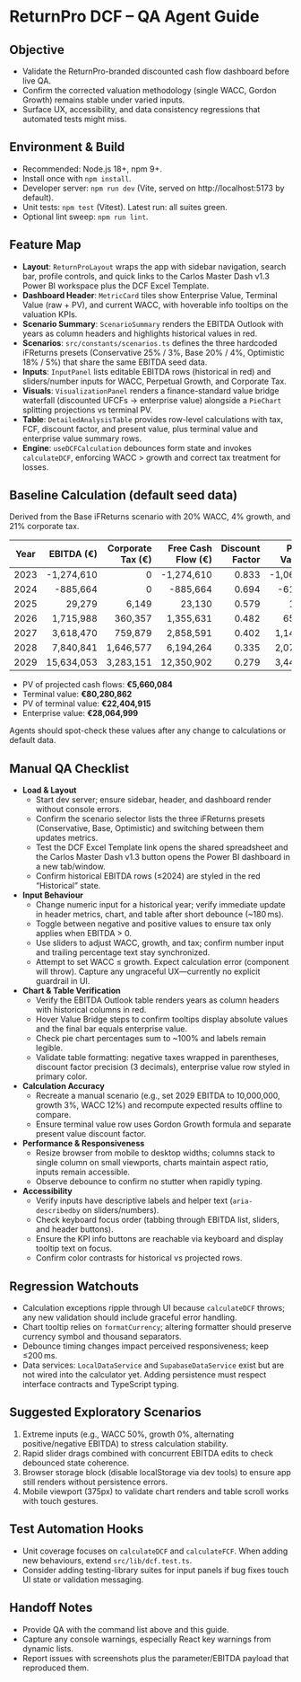 # ReturnPro DCF – QA Agent Guide

## Objective
- Validate the ReturnPro-branded discounted cash flow dashboard before live QA.
- Confirm the corrected valuation methodology (single WACC, Gordon Growth) remains stable under varied inputs.
- Surface UX, accessibility, and data consistency regressions that automated tests might miss.

## Environment & Build
- Recommended: Node.js 18+, npm 9+.
- Install once with `npm install`.
- Developer server: `npm run dev` (Vite, served on http://localhost:5173 by default).
- Unit tests: `npm test` (Vitest). Latest run: all suites green.
- Optional lint sweep: `npm run lint`.

## Feature Map
- **Layout**: `ReturnProLayout` wraps the app with sidebar navigation, search bar, profile controls, and quick links to the Carlos Master Dash v1.3 Power BI workspace plus the DCF Excel Template.
- **Dashboard Header**: `MetricCard` tiles show Enterprise Value, Terminal Value (raw + PV), and current WACC, with hoverable info tooltips on the valuation KPIs.
- **Scenario Summary**: `ScenarioSummary` renders the EBITDA Outlook with years as column headers and highlights historical values in red.
- **Scenarios**: `src/constants/scenarios.ts` defines the three hardcoded iFReturns presets (Conservative 25% / 3%, Base 20% / 4%, Optimistic 18% / 5%) that share the same EBITDA seed data.
- **Inputs**: `InputPanel` lists editable EBITDA rows (historical in red) and sliders/number inputs for WACC, Perpetual Growth, and Corporate Tax.
- **Visuals**: `VisualizationPanel` renders a finance-standard value bridge waterfall (discounted UFCFs → enterprise value) alongside a `PieChart` splitting projections vs terminal PV.
- **Table**: `DetailedAnalysisTable` provides row-level calculations with tax, FCF, discount factor, and present value, plus terminal value and enterprise value summary rows.
- **Engine**: `useDCFCalculation` debounces form state and invokes `calculateDCF`, enforcing WACC > growth and correct tax treatment for losses.

## Baseline Calculation (default seed data)
Derived from the Base iFReturns scenario with 20% WACC, 4% growth, and 21% corporate tax.

| Year | EBITDA (€) | Corporate Tax (€) | Free Cash Flow (€) | Discount Factor | Present Value (€) |
| --- | ---: | ---: | ---: | ---: | ---: |
| 2023 | -1,274,610 | 0 | -1,274,610 | 0.833 | -1,062,175 |
| 2024 | -885,664 | 0 | -885,664 | 0.694 | -615,044 |
| 2025 | 29,279 | 6,149 | 23,130 | 0.579 | 13,386 |
| 2026 | 1,715,988 | 360,357 | 1,355,631 | 0.482 | 653,757 |
| 2027 | 3,618,470 | 759,879 | 2,858,591 | 0.402 | 1,148,804 |
| 2028 | 7,840,841 | 1,646,577 | 6,194,264 | 0.335 | 2,074,447 |
| 2029 | 15,634,053 | 3,283,151 | 12,350,902 | 0.279 | 3,446,910 |

- PV of projected cash flows: **€5,660,084**
- Terminal value: **€80,280,862**
- PV of terminal value: **€22,404,915**
- Enterprise value: **€28,064,999**

Agents should spot-check these values after any change to calculations or default data.

## Manual QA Checklist
- **Load & Layout**
  - Start dev server; ensure sidebar, header, and dashboard render without console errors.
  - Confirm the scenario selector lists the three iFReturns presets (Conservative, Base, Optimistic) and switching between them updates metrics.
  - Test the DCF Excel Template link opens the shared spreadsheet and the Carlos Master Dash v1.3 button opens the Power BI dashboard in a new tab/window.
  - Confirm historical EBITDA rows (≤2024) are styled in the red “Historical” state.
- **Input Behaviour**
  - Change numeric input for a historical year; verify immediate update in header metrics, chart, and table after short debounce (~180 ms).
  - Toggle between negative and positive values to ensure tax only applies when EBITDA > 0.
  - Use sliders to adjust WACC, growth, and tax; confirm number input and trailing percentage text stay synchronized.
  - Attempt to set WACC ≤ growth. Expect calculation error (component will throw). Capture any ungraceful UX—currently no explicit guardrail in UI.
- **Chart & Table Verification**
  - Verify the EBITDA Outlook table renders years as column headers with historical columns in red.
  - Hover Value Bridge steps to confirm tooltips display absolute values and the final bar equals enterprise value.
  - Check pie chart percentages sum to ~100% and labels remain legible.
  - Validate table formatting: negative taxes wrapped in parentheses, discount factor precision (3 decimals), enterprise value row styled in primary color.
- **Calculation Accuracy**
  - Recreate a manual scenario (e.g., set 2029 EBITDA to 10,000,000, growth 3%, WACC 12%) and recompute expected results offline to compare.
  - Ensure terminal value row uses Gordon Growth formula and separate present value discount factor.
- **Performance & Responsiveness**
  - Resize browser from mobile to desktop widths; columns stack to single column on small viewports, charts maintain aspect ratio, inputs remain accessible.
  - Observe debounce to confirm no stutter when rapidly typing.
- **Accessibility**
  - Verify inputs have descriptive labels and helper text (`aria-describedby` on sliders/numbers).
  - Check keyboard focus order (tabbing through EBITDA list, sliders, and header buttons).
  - Ensure the KPI info buttons are reachable via keyboard and display tooltip text on focus.
  - Confirm color contrasts for historical vs projected rows.

## Regression Watchouts
- Calculation exceptions ripple through UI because `calculateDCF` throws; any new validation should include graceful error handling.
- Chart tooltip relies on `formatCurrency`; altering formatter should preserve currency symbol and thousand separators.
- Debounce timing changes impact perceived responsiveness; keep ≤200 ms.
- Data services: `LocalDataService` and `SupabaseDataService` exist but are not wired into the calculator yet. Adding persistence must respect interface contracts and TypeScript typing.

## Suggested Exploratory Scenarios
1. Extreme inputs (e.g., WACC 50%, growth 0%, alternating positive/negative EBITDA) to stress calculation stability.
2. Rapid slider drags combined with concurrent EBITDA edits to check debounced state coherence.
3. Browser storage block (disable localStorage via dev tools) to ensure app still renders without persistence errors.
4. Mobile viewport (375px) to validate chart renders and table scroll works with touch gestures.

## Test Automation Hooks
- Unit coverage focuses on `calculateDCF` and `calculateFCF`. When adding new behaviours, extend `src/lib/dcf.test.ts`.
- Consider adding testing-library suites for input panels if bug fixes touch UI state or validation messaging.

## Handoff Notes
- Provide QA with the command list above and this guide.
- Capture any console warnings, especially React key warnings from dynamic lists.
- Report issues with screenshots plus the parameter/EBITDA payload that reproduced them.
